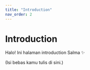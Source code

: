 ```yaml
---
title: "Introduction"
nav_order: 2
---
```


# Introduction

Halo! Ini halaman introduction Salma ✨

(Isi bebas kamu tulis di sini.)
